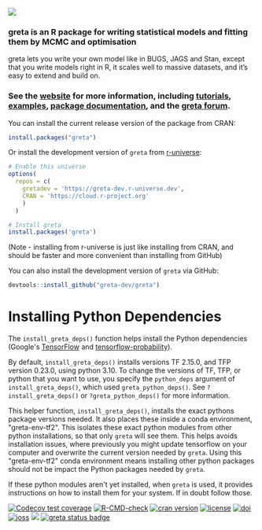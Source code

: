 ![](logos/top_banner.png)

### greta is an R package for writing statistical models and fitting them by MCMC and optimisation

greta lets you write your own model like in BUGS, JAGS and Stan, except
that you write models right in R, it scales well to massive datasets,
and it’s easy to extend and build on.

### See the [website](https://greta-stats.org/) for more information, including [tutorials](https://greta-stats.org/articles/get_started.html), [examples](https://greta-stats.org/articles/example_models.html), [package documentation](https://greta-stats.org/reference/index.html), and the [greta forum](https://forum.greta-stats.org).

You can install the current release version of the package from
CRAN:

``` r
install.packages("greta")
```

Or install the development version of `greta` from [r-universe](http://greta-dev.r-universe.dev/):

```r
# Enable this universe
options(
  repos = c(
    gretadev = 'https://greta-dev.r-universe.dev',
    CRAN = 'https://cloud.r-project.org'
    )
  )

# Install greta
install.packages('greta')
```

(Note - installing from r-universe is just like installing from CRAN, and should be faster and more convenient than installing from GitHub)

You can also install the development version of `greta` via GitHub:

``` r
devtools::install_github("greta-dev/greta")
```

# Installing Python Dependencies

The `install_greta_deps()` function helps install the Python dependencies (Google's [TensorFlow](https://www.tensorflow.org/) and [tensorflow-probability](https://github.com/tensorflow/probability)). 

By default, `install_greta_deps()` installs versions TF 2.15.0, and TFP version 0.23.0, using python 3.10. To change the versions of TF, TFP, or python that you want to use, you specify the `python_deps` argument of `install_greta_deps()`, which used `greta_python_deps()`. See `?install_greta_deps()` or `?greta_python_deps()` for more information.

This helper function, `install_greta_deps()`, installs the exact pythons package versions needed. It also places these inside a conda environment, "greta-env-tf2". This isolates these exact python modules from other python installations, so that only `greta` will see them. This helps avoids installation issues, where previously you might update tensorflow on your computer and overwrite the current version needed by `greta`. Using this "greta-env-tf2" conda environment means installing other python packages should not be impact the Python packages needed by `greta`.

If these python modules aren't yet installed, when `greta` is used, it provides instructions on how to install them for your system. If in doubt follow those. 

<!-- badges: start -->
[![Codecov test coverage](https://codecov.io/gh/greta-dev/greta/branch/master/graph/badge.svg)](https://app.codecov.io/gh/greta-dev/greta?branch=master)
[![R-CMD-check](https://github.com/greta-dev/greta/workflows/R-CMD-check/badge.svg)](https://github.com/greta-dev/greta/actions)
[![cran version](http://www.r-pkg.org/badges/version/greta)](https://CRAN.R-project.org/package=greta)
[![license](https://img.shields.io/badge/License-Apache%202.0-blue.svg)](https://opensource.org/license/apache-2-0)
[![doi](https://zenodo.org/badge/73758247.svg)](https://zenodo.org/badge/latestdoi/73758247)
[![joss](https://joss.theoj.org/papers/10.21105/joss.01601/status.svg)](https://joss.theoj.org/papers/10.21105/joss.01601)
![](logos/bottom_banner.png)
[![greta status badge](https://greta-dev.r-universe.dev/badges/greta)](https://greta-dev.r-universe.dev/greta)
<!-- badges: end -->
